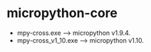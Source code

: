 # micropython-core
 - mpy-cross.exe --> micropython v1.9.4.
 - mpy-cross_v1_10.exe --> micropython v1.10.
